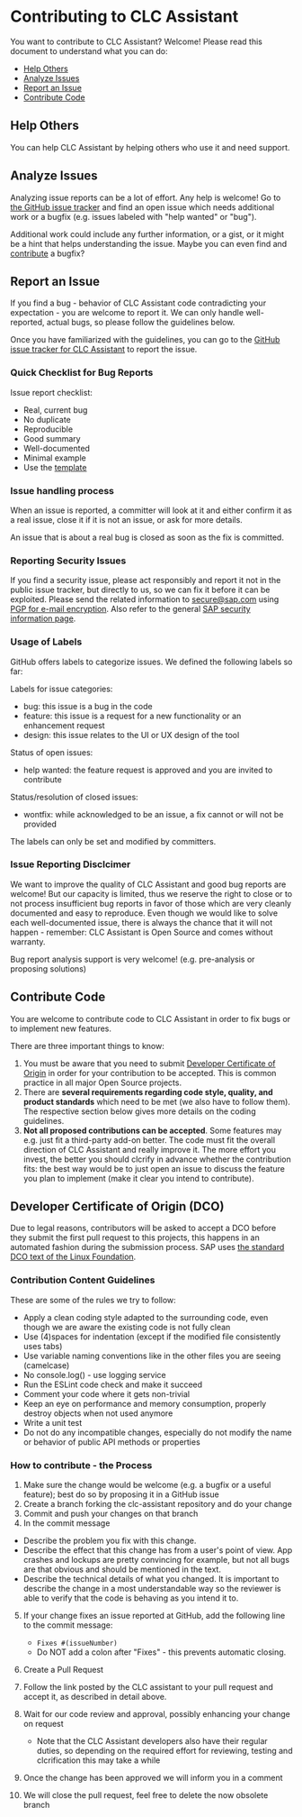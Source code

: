 # Contributing to CLC Assistant

You want to contribute to CLC Assistant? Welcome! Please read this document to understand what you can do:

- [Help Others](#help-others)
- [Analyze Issues](#analyze-issues)
- [Report an Issue](#report-an-issue)
- [Contribute Code](#contribute-code)

## Help Others

You can help CLC Assistant by helping others who use it and need support.

## Analyze Issues

Analyzing issue reports can be a lot of effort. Any help is welcome!
Go to [the GitHub issue tracker](https://github.com/clc-assistant/clc-assistant/issues?state=open) and find an open issue which needs additional work or a bugfix (e.g. issues labeled with "help wanted" or "bug").

Additional work could include any further information, or a gist, or it might be a hint that helps understanding the issue. Maybe you can even find and [contribute](#contribute-code) a bugfix?

## Report an Issue

If you find a bug - behavior of CLC Assistant code contradicting your expectation - you are welcome to report it.
We can only handle well-reported, actual bugs, so please follow the guidelines below.

Once you have familiarized with the guidelines, you can go to the [GitHub issue tracker for CLC Assistant](https://github.com/clc-assistant/clc-assistant/issues/new) to report the issue.

### Quick Checklist for Bug Reports

Issue report checklist:

- Real, current bug
- No duplicate
- Reproducible
- Good summary
- Well-documented
- Minimal example
- Use the [template](ISSUE_TEMPLATE.md)

### Issue handling process

When an issue is reported, a committer will look at it and either confirm it as a real issue, close it if it is not an issue, or ask for more details.

An issue that is about a real bug is closed as soon as the fix is committed.

### Reporting Security Issues

If you find a security issue, please act responsibly and report it not in the public issue tracker, but directly to us, so we can fix it before it can be exploited.
Please send the related information to secure@sap.com using [PGP for e-mail encryption](https://global.sap.com/pc/security/keyblock.txt).
Also refer to the general [SAP security information page](https://www.sap.com/corporate/en/company/security.html).

### Usage of Labels

GitHub offers labels to categorize issues. We defined the following labels so far:

Labels for issue categories:

- bug: this issue is a bug in the code
- feature: this issue is a request for a new functionality or an enhancement request
- design: this issue relates to the UI or UX design of the tool

Status of open issues:

- help wanted: the feature request is approved and you are invited to contribute

Status/resolution of closed issues:

- wontfix: while acknowledged to be an issue, a fix cannot or will not be provided

The labels can only be set and modified by committers.

### Issue Reporting Disclcimer

We want to improve the quality of CLC Assistant and good bug reports are welcome! But our capacity is limited, thus we reserve the right to close or to not process insufficient bug reports in favor of those which are very cleanly documented and easy to reproduce. Even though we would like to solve each well-documented issue, there is always the chance that it will not happen - remember: CLC Assistant is Open Source and comes without warranty.

Bug report analysis support is very welcome! (e.g. pre-analysis or proposing solutions)

## Contribute Code

You are welcome to contribute code to CLC Assistant in order to fix bugs or to implement new features.

There are three important things to know:

1.  You must be aware that you need to submit [Developer Certificate of Origin](https://developercertificate.org/) in order for your contribution to be accepted. This is common practice in all major Open Source projects.
2.  There are **several requirements regarding code style, quality, and product standards** which need to be met (we also have to follow them). The respective section below gives more details on the coding guidelines.
3.  **Not all proposed contributions can be accepted**. Some features may e.g. just fit a third-party add-on better. The code must fit the overall direction of CLC Assistant and really improve it. The more effort you invest, the better you should clcrify in advance whether the contribution fits: the best way would be to just open an issue to discuss the feature you plan to implement (make it clear you intend to contribute).

## Developer Certificate of Origin (DCO)

Due to legal reasons, contributors will be asked to accept a DCO before they submit the first pull request to this projects, this happens in an automated fashion during the submission process. SAP uses [the standard DCO text of the Linux Foundation](https://developercertificate.org/).

### Contribution Content Guidelines

These are some of the rules we try to follow:

- Apply a clean coding style adapted to the surrounding code, even though we are aware the existing code is not fully clean
- Use (4)spaces for indentation (except if the modified file consistently uses tabs)
- Use variable naming conventions like in the other files you are seeing (camelcase)
- No console.log() - use logging service
- Run the ESLint code check and make it succeed
- Comment your code where it gets non-trivial
- Keep an eye on performance and memory consumption, properly destroy objects when not used anymore
- Write a unit test
- Do not do any incompatible changes, especially do not modify the name or behavior of public API methods or properties

### How to contribute - the Process

1.  Make sure the change would be welcome (e.g. a bugfix or a useful feature); best do so by proposing it in a GitHub issue
2.  Create a branch forking the clc-assistant repository and do your change
3.  Commit and push your changes on that branch
4.  In the commit message

- Describe the problem you fix with this change.
- Describe the effect that this change has from a user's point of view. App crashes and lockups are pretty convincing for example, but not all bugs are that obvious and should be mentioned in the text.
- Describe the technical details of what you changed. It is important to describe the change in a most understandable way so the reviewer is able to verify that the code is behaving as you intend it to.

5.  If your change fixes an issue reported at GitHub, add the following line to the commit message:
    - `Fixes #(issueNumber)`
    - Do NOT add a colon after "Fixes" - this prevents automatic closing.
6.  Create a Pull Request
7.  Follow the link posted by the CLC assistant to your pull request and accept it, as described in detail above.
8.  Wait for our code review and approval, possibly enhancing your change on request

    - Note that the CLC Assistant developers also have their regular duties, so depending on the required effort for reviewing, testing and clcrification this may take a while

9.  Once the change has been approved we will inform you in a comment
10. We will close the pull request, feel free to delete the now obsolete branch
